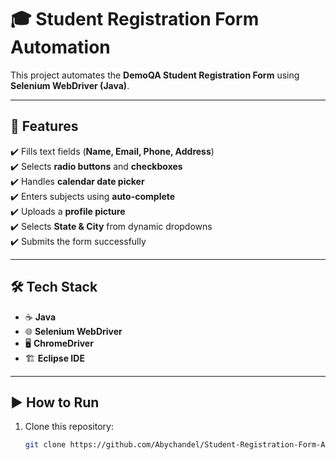 # 🎓 Student Registration Form Automation  

This project automates the **DemoQA Student Registration Form** using **Selenium WebDriver (Java)**.  

---

## 🚀 Features  
✔️ Fills text fields (**Name, Email, Phone, Address**)  
✔️ Selects **radio buttons** and **checkboxes**  
✔️ Handles **calendar date picker**  
✔️ Enters subjects using **auto-complete**  
✔️ Uploads a **profile picture**  
✔️ Selects **State & City** from dynamic dropdowns  
✔️ Submits the form successfully  

---

## 🛠️ Tech Stack  
- ☕ **Java**  
- 🌐 **Selenium WebDriver**  
- 🖥️ **ChromeDriver**  
- 🏗️ **Eclipse IDE**  

---

## ▶️ How to Run  
1. Clone this repository:  
   ```bash
   git clone https://github.com/Abychandel/Student-Registration-Form-Automation.git
